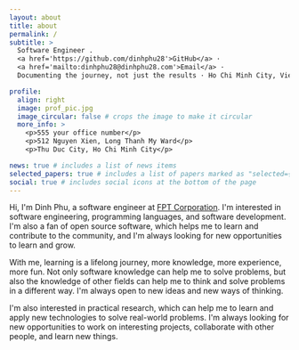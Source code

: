 ```yaml
---
layout: about
title: about
permalink: /
subtitle: >
  Software Engineer .
  <a href='https://github.com/dinhphu28'>GitHub</a> ·
  <a href='mailto:dinhphu28@dinhphu28.com'>Email</a> ·
  Documenting the journey, not just the results · Ho Chi Minh City, Vietnam

profile:
  align: right
  image: prof_pic.jpg
  image_circular: false # crops the image to make it circular
  more_info: >
    <p>555 your office number</p>
    <p>512 Nguyen Xien, Long Thanh My Ward</p>
    <p>Thu Duc City, Ho Chi Minh City</p>

news: true # includes a list of news items
selected_papers: true # includes a list of papers marked as "selected={true}"
social: true # includes social icons at the bottom of the page
---
```


Hi, I'm Dinh Phu, a software engineer at [FPT Corporation](https://www.fpt.com). I'm interested in software engineering, programming languages, and software development. I'm also a fan of open source software, which helps me to learn and contribute to the community, and I'm always looking for new opportunities to learn and grow.

With me, learning is a lifelong journey, more knowledge, more experience, more fun. Not only software knowledge can help me to solve problems, but also the knowledge of other fields can help me to think and solve problems in a different way. I'm always open to new ideas and new ways of thinking.

I'm also interested in practical research, which can help me to learn and apply new technologies to solve real-world problems. I'm always looking for new opportunities to work on interesting projects, collaborate with other people, and learn new things.
